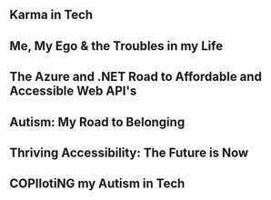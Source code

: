 ## Karma in Tech ##

## Me, My Ego & the Troubles in my Life ##



## The Azure and .NET Road to Affordable and Accessible Web API's ##

## Autism: My Road to Belonging ##

## Thriving Accessibility: The Future is Now ##

## COPIlotiNG my Autism in Tech ##

